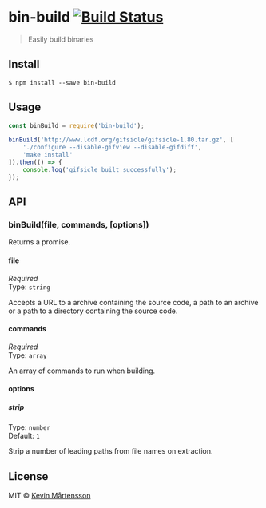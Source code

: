 # bin-build [![Build Status](https://travis-ci.org/kevva/bin-build.svg?branch=master)](https://travis-ci.org/kevva/bin-build)

> Easily build binaries


## Install

```
$ npm install --save bin-build
```


## Usage

```js
const binBuild = require('bin-build');

binBuild('http://www.lcdf.org/gifsicle/gifsicle-1.80.tar.gz', [
	'./configure --disable-gifview --disable-gifdiff',
	'make install'
]).then(() => {
	console.log('gifsicle built successfully');
});
```


## API

### binBuild(file, commands, [options])

Returns a promise.

#### file

*Required*  
Type: `string`

Accepts a URL to a archive containing the source code, a path to an archive or a path to a directory containing the source code.

#### commands

*Required*  
Type: `array`

An array of commands to run when building.

#### options

##### strip

Type: `number`  
Default: `1`

Strip a number of leading paths from file names on extraction.


## License

MIT © [Kevin Mårtensson](https://github.com/kevva)

